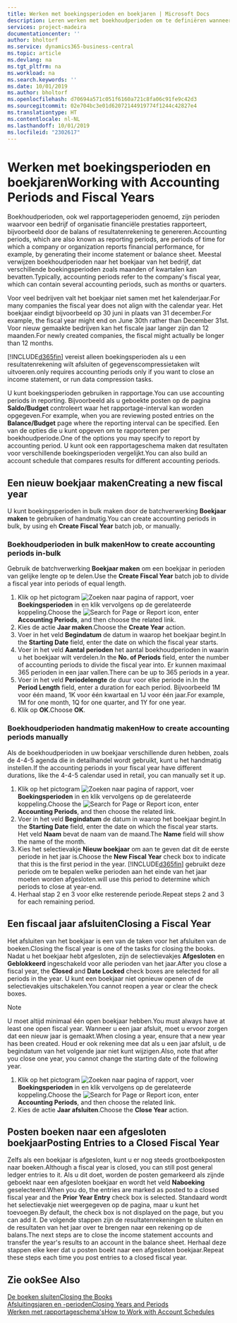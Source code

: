 ```yaml
---
title: Werken met boekingsperioden en boekjaren | Microsoft Docs
description: Leren werken met boekhoudperioden om te definiëren wanneer uw bedrijf financiële prestaties rapporteert.
services: project-madeira
documentationcenter: ''
author: bholtorf
ms.service: dynamics365-business-central
ms.topic: article
ms.devlang: na
ms.tgt_pltfrm: na
ms.workload: na
ms.search.keywords: ''
ms.date: 10/01/2019
ms.author: bholtorf
ms.openlocfilehash: d70694a571c051f6160a721c8fa06c91fe9c42d3
ms.sourcegitcommit: 02e704bc3e01d62072144919774f1244c42827e4
ms.translationtype: HT
ms.contentlocale: nl-NL
ms.lasthandoff: 10/01/2019
ms.locfileid: "2302617"
---
```

# <a name="working-with-accounting-periods-and-fiscal-years"></a><span data-ttu-id="4697a-103">Werken met boekingsperioden en boekjaren</span><span class="sxs-lookup"><span data-stu-id="4697a-103">Working with Accounting Periods and Fiscal Years</span></span>
<span data-ttu-id="4697a-104">Boekhoudperioden, ook wel rapportageperioden genoemd, zijn perioden waarvoor een bedrijf of organisatie financiële prestaties rapporteert, bijvoorbeeld door de balans of resultatenrekening te genereren.</span><span class="sxs-lookup"><span data-stu-id="4697a-104">Accounting periods, which are also known as reporting periods, are periods of time for which a company or organization reports financial performance, for example, by generating their income statement or balance sheet.</span></span> <span data-ttu-id="4697a-105">Meestal verwijzen boekhoudperioden naar het boekjaar van het bedrijf, dat verschillende boekingsperioden zoals maanden of kwartalen kan bevatten.</span><span class="sxs-lookup"><span data-stu-id="4697a-105">Typically, accounting periods refer to the company's fiscal year, which can contain several accounting periods, such as months or quarters.</span></span>

<span data-ttu-id="4697a-106">Voor veel bedrijven valt het boekjaar niet samen met het kalenderjaar.</span><span class="sxs-lookup"><span data-stu-id="4697a-106">For many companies the fiscal year does not align with the calendar year.</span></span> <span data-ttu-id="4697a-107">Het boekjaar eindigt bijvoorbeeld op 30 juni in plaats van 31 december.</span><span class="sxs-lookup"><span data-stu-id="4697a-107">For example, the fiscal year might end on June 30th rather than December 31st.</span></span> <span data-ttu-id="4697a-108">Voor nieuw gemaakte bedrijven kan het fiscale jaar langer zijn dan 12 maanden.</span><span class="sxs-lookup"><span data-stu-id="4697a-108">For newly created companies, the fiscal might actually be longer than 12 months.</span></span> 

[!INCLUDE[d365fin](includes/d365fin_md.md)] <span data-ttu-id="4697a-109">vereist alleen boekingsperioden als u een resultatenrekening wilt afsluiten of gegevenscompressietaken wilt uitvoeren.</span><span class="sxs-lookup"><span data-stu-id="4697a-109">only requires accounting periods only if you want to close an income statement, or run data compression tasks.</span></span> 

<span data-ttu-id="4697a-110">U kunt boekingsperioden gebruiken in rapportage.</span><span class="sxs-lookup"><span data-stu-id="4697a-110">You can use accounting periods in reporting.</span></span> <span data-ttu-id="4697a-111">Bijvoorbeeld als u geboekte posten op de pagina **Saldo/Budget** controleert waar het rapportage-interval kan worden opgegeven.</span><span class="sxs-lookup"><span data-stu-id="4697a-111">For example, when you are reviewing posted entries on the **Balance/Budget** page where the reporting interval can be specified.</span></span> <span data-ttu-id="4697a-112">Een van de opties die u kunt opgeven om te rapporteren per boekhoudperiode.</span><span class="sxs-lookup"><span data-stu-id="4697a-112">One of the options you may specify to report by accounting period.</span></span> <span data-ttu-id="4697a-113">U kunt ook een rapportageschema maken dat resultaten voor verschillende boekingsperioden vergelijkt.</span><span class="sxs-lookup"><span data-stu-id="4697a-113">You can also build an account schedule that compares results for different accounting periods.</span></span>

## <a name="creating-a-new-fiscal-year"></a><span data-ttu-id="4697a-114">Een nieuw boekjaar maken</span><span class="sxs-lookup"><span data-stu-id="4697a-114">Creating a new fiscal year</span></span>
<span data-ttu-id="4697a-115">U kunt boekingsperioden in bulk maken door de batchverwerking **Boekjaar maken** te gebruiken of handmatig.</span><span class="sxs-lookup"><span data-stu-id="4697a-115">You can create accounting periods in bulk, by using eh **Create Fiscal Year** batch job, or manually.</span></span>

### <a name="how-to-create-accounting-periods-in-bulk"></a><span data-ttu-id="4697a-116">Boekhoudperioden in bulk maken</span><span class="sxs-lookup"><span data-stu-id="4697a-116">How to create accounting periods in-bulk</span></span>
<span data-ttu-id="4697a-117">Gebruik de batchverwerking **Boekjaar maken** om een boekjaar in perioden van gelijke lengte op te delen.</span><span class="sxs-lookup"><span data-stu-id="4697a-117">Use the **Create Fiscal Year** batch job to divide a fiscal year into periods of equal length.</span></span>  

1. <span data-ttu-id="4697a-118">Klik op het pictogram ![Zoeken naar pagina of rapport](media/ui-search/search_small.png "pictogram Zoeken naar pagina of rapport"), voer **Boekingsperioden** in en klik vervolgens op de gerelateerde koppeling.</span><span class="sxs-lookup"><span data-stu-id="4697a-118">Choose the ![Search for Page or Report](media/ui-search/search_small.png "Search for Page or Report icon") icon, enter **Accounting Periods**, and then choose the related link.</span></span>  
2. <span data-ttu-id="4697a-119">Kies de actie **Jaar maken**.</span><span class="sxs-lookup"><span data-stu-id="4697a-119">Choose the **Create Year** action.</span></span>  <!--What about the Scheduling option? Should we mention that? There's also the Report Output Type field...-->
3. <span data-ttu-id="4697a-120">Voer in het veld **Begindatum** de datum in waarop het boekjaar begint.</span><span class="sxs-lookup"><span data-stu-id="4697a-120">In the **Starting Date** field, enter the date on which the fiscal year starts.</span></span>  
4. <span data-ttu-id="4697a-121">Voer in het veld **Aantal perioden** het aantal boekhoudperioden in waarin u het boekjaar wilt verdelen.</span><span class="sxs-lookup"><span data-stu-id="4697a-121">In the **No. of Periods** field, enter the number of accounting periods to divide the fiscal year into.</span></span> <span data-ttu-id="4697a-122">Er kunnen maximaal 365 perioden in een jaar vallen.</span><span class="sxs-lookup"><span data-stu-id="4697a-122">There can be up to 365 periods in a year.</span></span>  
5. <span data-ttu-id="4697a-123">Voer in het veld **Periodelengte** de duur voor elke periode in.</span><span class="sxs-lookup"><span data-stu-id="4697a-123">In the **Period Length** field, enter a duration for each period.</span></span> <span data-ttu-id="4697a-124">Bijvoorbeeld 1M voor één maand, 1K voor één kwartaal en 1J voor één jaar.</span><span class="sxs-lookup"><span data-stu-id="4697a-124">For example, 1M for one month, 1Q for one quarter, and 1Y for one year.</span></span>  
6. <span data-ttu-id="4697a-125">Klik op **OK**.</span><span class="sxs-lookup"><span data-stu-id="4697a-125">Choose **OK**.</span></span>  

### <a name="how-to-create-accounting-periods-manually"></a><span data-ttu-id="4697a-126">Boekhoudperioden handmatig maken</span><span class="sxs-lookup"><span data-stu-id="4697a-126">How to create accounting periods manually</span></span>
<span data-ttu-id="4697a-127">Als de boekhoudperioden in uw boekjaar verschillende duren hebben, zoals de 4-4-5 agenda die in detailhandel wordt gebruikt, kunt u het handmatig instellen.</span><span class="sxs-lookup"><span data-stu-id="4697a-127">If the accounting periods in your fiscal year have different durations, like the 4-4-5 calendar used in retail, you can manually set it up.</span></span>  
  
1. <span data-ttu-id="4697a-128">Klik op het pictogram ![Zoeken naar pagina of rapport](media/ui-search/search_small.png "pictogram Zoeken naar pagina of rapport"), voer **Boekingsperioden** in en klik vervolgens op de gerelateerde koppeling.</span><span class="sxs-lookup"><span data-stu-id="4697a-128">Choose the ![Search for Page or Report](media/ui-search/search_small.png "Search for Page or Report icon") icon, enter **Accounting Periods**, and then choose the related link.</span></span>  
2. <span data-ttu-id="4697a-129">Voer in het veld **Begindatum** de datum in waarop het boekjaar begint.</span><span class="sxs-lookup"><span data-stu-id="4697a-129">In the **Starting Date** field, enter the date on which the fiscal year starts.</span></span> <span data-ttu-id="4697a-130">Het veld **Naam** bevat de naam van de maand.</span><span class="sxs-lookup"><span data-stu-id="4697a-130">The **Name** field will show the name of the month.</span></span>  
3. <span data-ttu-id="4697a-131">Kies het selectievakje **Nieuw boekjaar** om aan te geven dat dit de eerste periode in het jaar is.</span><span class="sxs-lookup"><span data-stu-id="4697a-131">Choose the **New Fiscal Year** check box to indicate that this is the first period in the year.</span></span> [!INCLUDE[d365fin](includes/d365fin_md.md)] <span data-ttu-id="4697a-132">gebruikt deze periode om te bepalen welke perioden aan het einde van het jaar moeten worden afgesloten.</span><span class="sxs-lookup"><span data-stu-id="4697a-132">will use this period to determine which periods to close at year-end.</span></span>
4. <span data-ttu-id="4697a-133">Herhaal stap 2 en 3 voor elke resterende periode.</span><span class="sxs-lookup"><span data-stu-id="4697a-133">Repeat steps 2 and 3 for each remaining period.</span></span>  

## <a name="closing-a-fiscal-year"></a><span data-ttu-id="4697a-134">Een fiscaal jaar afsluiten</span><span class="sxs-lookup"><span data-stu-id="4697a-134">Closing a Fiscal Year</span></span>
<span data-ttu-id="4697a-135">Het afsluiten van het boekjaar is een van de taken voor het afsluiten van de boeken.</span><span class="sxs-lookup"><span data-stu-id="4697a-135">Closing the fiscal year is one of the tasks for closing the books.</span></span> <span data-ttu-id="4697a-136">Nadat u het boekjaar hebt afgesloten, zijn de selectievakjes **Afgesloten** en **Geblokkeerd** ingeschakeld voor alle perioden van het jaar.</span><span class="sxs-lookup"><span data-stu-id="4697a-136">After you close a fiscal year, the **Closed** and **Date Locked** check boxes are selected for all periods in the year.</span></span> <span data-ttu-id="4697a-137">U kunt een boekjaar niet opnieuw openen of de selectievakjes uitschakelen.</span><span class="sxs-lookup"><span data-stu-id="4697a-137">You cannot reopen a year or clear the check boxes.</span></span>

> [!NOTE]  
>  <span data-ttu-id="4697a-138">U moet altijd minimaal één open boekjaar hebben.</span><span class="sxs-lookup"><span data-stu-id="4697a-138">You must always have at least one open fiscal year.</span></span> <span data-ttu-id="4697a-139">Wanneer u een jaar afsluit, moet u ervoor zorgen dat een nieuw jaar is gemaakt.</span><span class="sxs-lookup"><span data-stu-id="4697a-139">When closing a year, ensure that a new year has been created.</span></span> <span data-ttu-id="4697a-140">Houd er ook rekening mee dat als u een jaar afsluit, u de begindatum van het volgende jaar niet kunt wijzigen.</span><span class="sxs-lookup"><span data-stu-id="4697a-140">Also, note that after you close one year, you cannot change the starting date of the following year.</span></span>

1. <span data-ttu-id="4697a-141">Klik op het pictogram ![Zoeken naar pagina of rapport](media/ui-search/search_small.png "pictogram Zoeken naar pagina of rapport"), voer **Boekingsperioden** in en klik vervolgens op de gerelateerde koppeling.</span><span class="sxs-lookup"><span data-stu-id="4697a-141">Choose the ![Search for Page or Report](media/ui-search/search_small.png "Search for Page or Report icon") icon, enter **Accounting Periods**, and then choose the related link.</span></span>  
2. <span data-ttu-id="4697a-142">Kies de actie **Jaar afsluiten**.</span><span class="sxs-lookup"><span data-stu-id="4697a-142">Choose the **Close Year** action.</span></span>  

## <a name="posting-entries-to-a-closed-fiscal-year"></a><span data-ttu-id="4697a-143">Posten boeken naar een afgesloten boekjaar</span><span class="sxs-lookup"><span data-stu-id="4697a-143">Posting Entries to a Closed Fiscal Year</span></span>
<span data-ttu-id="4697a-144">Zelfs als een boekjaar is afgesloten, kunt u er nog steeds grootboekposten naar boeken.</span><span class="sxs-lookup"><span data-stu-id="4697a-144">Although a fiscal year is closed, you can still post general ledger entries to it.</span></span> <span data-ttu-id="4697a-145">Als u dit doet, worden de posten gemarkeerd als zijnde geboekt naar een afgesloten boekjaar en wordt het veld **Naboeking** geselecteerd.</span><span class="sxs-lookup"><span data-stu-id="4697a-145">When you do, the entries are marked as posted to a closed fiscal year and the **Prior Year Entry** check box is selected.</span></span> <span data-ttu-id="4697a-146">Standaard wordt het selectievakje niet weergegeven op de pagina, maar u kunt het toevoegen.</span><span class="sxs-lookup"><span data-stu-id="4697a-146">By default, the check box is not displayed on the page, but you can add it.</span></span> <span data-ttu-id="4697a-147">De volgende stappen zijn de resultatenrekeningen te sluiten en de resultaten van het jaar over te brengen naar een rekening op de balans.</span><span class="sxs-lookup"><span data-stu-id="4697a-147">The next steps are to close the income statement accounts and transfer the year's results to an account in the balance sheet.</span></span> <span data-ttu-id="4697a-148">Herhaal deze stappen elke keer dat u posten boekt naar een afgesloten boekjaar.</span><span class="sxs-lookup"><span data-stu-id="4697a-148">Repeat these steps each time you post entries to a closed fiscal year.</span></span>

## <a name="see-also"></a><span data-ttu-id="4697a-149">Zie ook</span><span class="sxs-lookup"><span data-stu-id="4697a-149">See Also</span></span>
[<span data-ttu-id="4697a-150">De boeken sluiten</span><span class="sxs-lookup"><span data-stu-id="4697a-150">Closing the Books</span></span>](year-close-books.md)  
[<span data-ttu-id="4697a-151">Afsluitingsjaren en -perioden</span><span class="sxs-lookup"><span data-stu-id="4697a-151">Closing Years and Periods</span></span>](year-close-years-periods.md)  
[<span data-ttu-id="4697a-152">Werken met rapportageschema's</span><span class="sxs-lookup"><span data-stu-id="4697a-152">How to Work with Account Schedules</span></span>](bi-how-work-account-schedule.md)  
  





